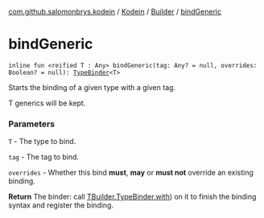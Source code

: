 [com.github.salomonbrys.kodein](../../index.md) / [Kodein](../index.md) / [Builder](index.md) / [bindGeneric](.)

# bindGeneric

`inline fun <reified T : Any> bindGeneric(tag: Any? = null, overrides: Boolean? = null): `[`TypeBinder`](-t-builder/-type-binder/index.md)`<T>`

Starts the binding of a given type with a given tag.

T generics will be kept.

### Parameters

`T` - The type to bind.

`tag` - The tag to bind.

`overrides` - Whether this bind **must**, **may** or **must not** override an existing binding.

**Return**
The binder: call [TBuilder.TypeBinder.with](-t-builder/-type-binder/with.md)) on it to finish the binding syntax and register the binding.

